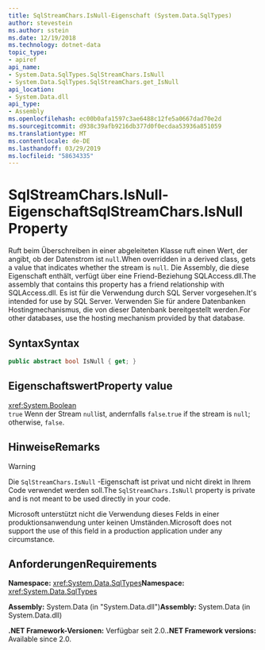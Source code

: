 ```yaml
---
title: SqlStreamChars.IsNull-Eigenschaft (System.Data.SqlTypes)
author: stevestein
ms.author: sstein
ms.date: 12/19/2018
ms.technology: dotnet-data
topic_type:
- apiref
api_name:
- System.Data.SqlTypes.SqlStreamChars.IsNull
- System.Data.SqlTypes.SqlStreamChars.get_IsNull
api_location:
- System.Data.dll
api_type:
- Assembly
ms.openlocfilehash: ec00b0afa1597c3ae6488c12fe5a0667dad70e2d
ms.sourcegitcommit: d938c39afb9216db377d0f0ecdaa53936a851059
ms.translationtype: MT
ms.contentlocale: de-DE
ms.lasthandoff: 03/29/2019
ms.locfileid: "58634335"
---
```

# <a name="sqlstreamcharsisnull-property"></a><span data-ttu-id="8b552-102">SqlStreamChars.IsNull-Eigenschaft</span><span class="sxs-lookup"><span data-stu-id="8b552-102">SqlStreamChars.IsNull Property</span></span>

<span data-ttu-id="8b552-103">Ruft beim Überschreiben in einer abgeleiteten Klasse ruft einen Wert, der angibt, ob der Datenstrom ist `null`.</span><span class="sxs-lookup"><span data-stu-id="8b552-103">When overridden in a derived class, gets a value that indicates whether the stream is `null`.</span></span> <span data-ttu-id="8b552-104">Die Assembly, die diese Eigenschaft enthält, verfügt über eine Friend-Beziehung SQLAccess.dll.</span><span class="sxs-lookup"><span data-stu-id="8b552-104">The assembly that contains this property has a friend relationship with SQLAccess.dll.</span></span> <span data-ttu-id="8b552-105">Es ist für die Verwendung durch SQL Server vorgesehen.</span><span class="sxs-lookup"><span data-stu-id="8b552-105">It's intended for use by SQL Server.</span></span> <span data-ttu-id="8b552-106">Verwenden Sie für andere Datenbanken Hostingmechanismus, die von dieser Datenbank bereitgestellt werden.</span><span class="sxs-lookup"><span data-stu-id="8b552-106">For other databases, use the hosting mechanism provided by that database.</span></span>

## <a name="syntax"></a><span data-ttu-id="8b552-107">Syntax</span><span class="sxs-lookup"><span data-stu-id="8b552-107">Syntax</span></span>

```csharp
public abstract bool IsNull { get; }
```

## <a name="property-value"></a><span data-ttu-id="8b552-108">Eigenschaftswert</span><span class="sxs-lookup"><span data-stu-id="8b552-108">Property value</span></span>

<xref:System.Boolean>\
<span data-ttu-id="8b552-109">`true` Wenn der Stream `null`ist, andernfalls `false`.</span><span class="sxs-lookup"><span data-stu-id="8b552-109">`true` if the stream is `null`; otherwise, `false`.</span></span>

## <a name="remarks"></a><span data-ttu-id="8b552-110">Hinweise</span><span class="sxs-lookup"><span data-stu-id="8b552-110">Remarks</span></span>

> [!WARNING]
> <span data-ttu-id="8b552-111">Die `SqlStreamChars.IsNull` -Eigenschaft ist privat und nicht direkt in Ihrem Code verwendet werden soll.</span><span class="sxs-lookup"><span data-stu-id="8b552-111">The `SqlStreamChars.IsNull` property is private and is not meant to be used directly in your code.</span></span>
>
> <span data-ttu-id="8b552-112">Microsoft unterstützt nicht die Verwendung dieses Felds in einer produktionsanwendung unter keinen Umständen.</span><span class="sxs-lookup"><span data-stu-id="8b552-112">Microsoft does not support the use of this field in a production application under any circumstance.</span></span>

## <a name="requirements"></a><span data-ttu-id="8b552-113">Anforderungen</span><span class="sxs-lookup"><span data-stu-id="8b552-113">Requirements</span></span>

<span data-ttu-id="8b552-114">**Namespace:** <xref:System.Data.SqlTypes></span><span class="sxs-lookup"><span data-stu-id="8b552-114">**Namespace:** <xref:System.Data.SqlTypes></span></span>

<span data-ttu-id="8b552-115">**Assembly:** System.Data (in "System.Data.dll")</span><span class="sxs-lookup"><span data-stu-id="8b552-115">**Assembly:** System.Data (in System.Data.dll)</span></span>

<span data-ttu-id="8b552-116">**.NET Framework-Versionen:** Verfügbar seit 2.0.</span><span class="sxs-lookup"><span data-stu-id="8b552-116">**.NET Framework versions:** Available since 2.0.</span></span>